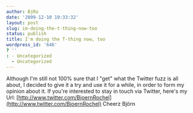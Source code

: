 ```yaml
---
author: BjRo
date: '2009-12-10 19:33:32'
layout: post
slug: im-doing-the-t-thing-now-too
status: publish
title: I'm doing the T-thing now, too
wordpress_id: '646'
? ''
: - Uncategorized
  - Uncategorized
---
```


Although I'm still not 100% sure that I "get" what the Twitter fuzz is
all about, I decided to give it a try and use it for a while, in order
to form my opinion about it. If you're interested to stay in touch via
Twitter, here's my Url:
[http://www.twitter.com/BjoernRochel](http://www.twitter.com/BjoernRochel)
Cheerz Björn
